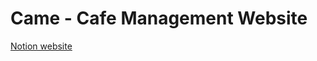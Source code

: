 # Came - Cafe Management Website
[Notion website](https://melon-backpack-8a5.notion.site/Came-Cafe-Management-19deca09484b80a18b2dc8494d1190bf?pvs=4)
